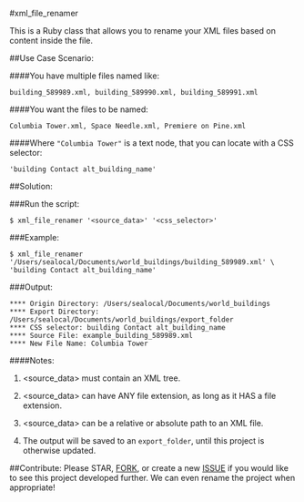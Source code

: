 #xml_file_renamer

This is a Ruby class that allows you to rename your XML files based on content inside the file.


##Use Case Scenario:

####You have multiple files named like:

    building_589989.xml, building_589990.xml, building_589991.xml

####You want the files to be named:

    Columbia Tower.xml, Space Needle.xml, Premiere on Pine.xml

####Where `"Columbia Tower"` is a text node, that you can locate with a CSS selector:

    'building Contact alt_building_name'


##Solution:

###Run the script:

	$ xml_file_renamer '<source_data>' '<css_selector>'

###Example:

    $ xml_file_renamer
    '/Users/sealocal/Documents/world_buildings/building_589989.xml' \
    'building Contact alt_building_name'

###Output:

    **** Origin Directory: /Users/sealocal/Documents/world_buildings
    **** Export Directory: /Users/sealocal/Documents/world_buildings/export_folder
    **** CSS selector: building Contact alt_building_name
    **** Source File: example_building_589989.xml
    **** New File Name: Columbia Tower


####Notes:

  1. <source_data> must contain an XML tree.

  2. <source_data> can have ANY file extension, as long as it HAS a file extension.

  3. <source_data> can be a relative or absolute path to an XML file.

  4. The output will be saved to an `export_folder`, until this project is otherwise updated.


##Contribute:
Please STAR, [FORK](https://github.com/sealocal/xml_file_renamer/fork), or create a new [ISSUE](https://github.com/sealocal/xml_file_renamer/issues/new) if you would like to see this project developed further. We can even rename the project when appropriate!
